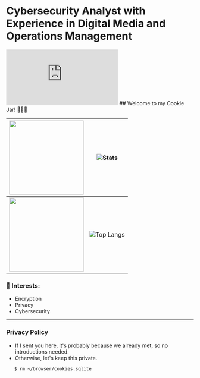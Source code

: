 # Cybersecurity Analyst with Experience in Digital Media and Operations Management
<iframe src="https://tryhackme.com/api/v2/badges/public-profile?userPublicId=734900" style='border:none;'></iframe>
## Welcome to my Cookie Jar! 🍪🍪🍪

<img src="https://media1.tenor.com/m/H3vGZ2eA49IAAAAC/cookie-monster.gif" style="height:200px;width:200px;text-align:center"/> | ![Stats](https://github-readme-streak-stats.herokuapp.com/?user=deletec00kiesb4leaving&theme=github_dark_dimmed&hide_border=false)
|     :---:      |     :---:      |
<img src="https://external-content.duckduckgo.com/iu/?u=https%3A%2F%2Fyt3.ggpht.com%2Fa%2FAATXAJx_N_21P4kW5dsELL1Kbo36qYzEBDVOapu3rg%3Ds900-c-k-c0xffffffff-no-rj-mo&f=1&nofb=1&ipt=aa90f862f1ee3af997ae279c830cb43db786945a17809c1be178ec0bb7f2467b&ipo=images" style="height:200px;width:200px;text-align:center"/> | ![Top Langs](https://github-readme-stats.vercel.app/api/top-langs/?username=deletec00kiesb4leaving&layout=compact&show_icons=true&theme=github_dark_dimmed)


### 👀 Interests:
- Encryption
- Privacy
- Cybersecurity

---

### Privacy Policy
- If I sent you here, it's probably because we already met, so no introductions needed.
- Otherwise, let's keep this private.
```bash, sh, zsh
   $ rm ~/browser/cookies.sqlite
```
